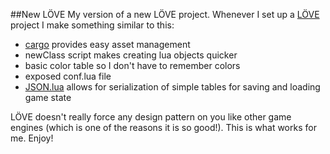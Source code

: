 ##New LÖVE
My version of a new LÖVE project. Whenever I set up a [LÖVE](https://love2d.org) project I make something similar to this:

- [cargo](https://github.com/bjornbytes/cargo) provides easy asset management
- newClass script makes creating lua objects quicker
- basic color table so I don't have to remember colors
- exposed conf.lua file
- [JSON.lua](http://regex.info/blog/lua/json) allows for serialization of simple tables for saving and loading game state

LÖVE doesn't really force any design pattern on you like other game engines (which is one of the reasons it is so good!). This is what works for me. Enjoy!
